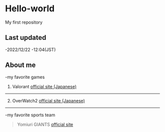 # Hello-world
My first repository

## Last updated
-2022/12/22
-12:04(JST)

## About me
-my favorite games
1. Valorant
[official site (Japanese)](https://playvalorant.com/ja-jp/)
---
2. OverWatch2
[official site (Japanese)](https://overwatch.blizzard.com/ja-jp/)
---
-my favorite sports team
> Yomiuri GIANTS
[official site](https://www.giants.jp/top.html)
